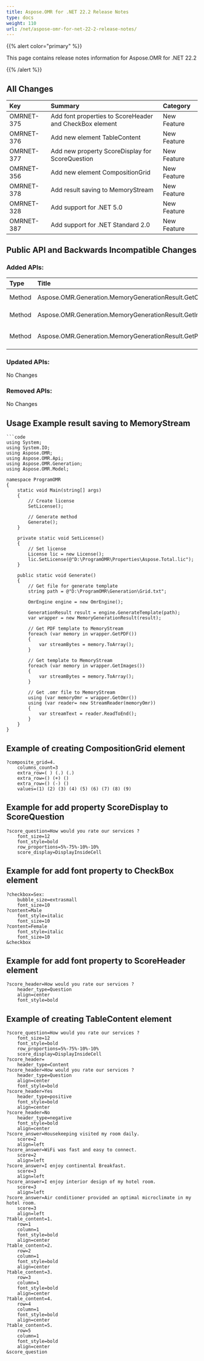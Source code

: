 ```yaml
---
title: Aspose.OMR for .NET 22.2 Release Notes
type: docs
weight: 110
url: /net/aspose-omr-for-net-22-2-release-notes/
---
```


{{% alert color="primary" %}} 

This page contains release notes information for Aspose.OMR for .NET 22.2

{{% /alert %}} 
## **All Changes**
|**Key**|**Summary**|**Category**|
| :- | :- | :- |
|OMRNET-375|Add font properties to ScoreHeader and CheckBox element|New Feature|
|OMRNET-376|Add new element TableContent|New Feature|
|OMRNET-377|Add new property ScoreDisplay for ScoreQuestion|New Feature|
|OMRNET-356|Add new element CompositionGrid|New Feature|
|OMRNET-378|Add result saving to MemoryStream|New Feature|
|OMRNET-328|Add support for .NET 5.0|New Feature|
|OMRNET-387|Add support for .NET Standard 2.0|New Feature|

## **Public API and Backwards Incompatible Changes**
### **Added APIs:**

|**Type**|**Title**|**Description**|
| :- | :- | :- |
|Method|Aspose.OMR.Generation.MemoryGenerationResult.GetOmr(System.Text.Encoding)|Get .omr file to MemoryStream|
|Method|Aspose.OMR.Generation.MemoryGenerationResult.GetImages|Get template to MemoryStream|
|Method|Aspose.OMR.Generation.MemoryGenerationResult.GetPDF|Get PDF template to MemoryStream|

### **Updated APIs:**
No Changes
### **Removed APIs:**
No Changes

## **Usage Example result saving to MemoryStream**
```code
```code
using System;
using System.IO;
using Aspose.OMR;
using Aspose.OMR.Api;
using Aspose.OMR.Generation;
using Aspose.OMR.Model;

namespace ProgramOMR
{
    static void Main(string[] args)
    {
        // Create license
        SetLicense();   

        // Generate method
        Generate();
    }

    private static void SetLicense()
    {
        // Set license 
        License lic = new License();
        lic.SetLicense(@"D:\ProgramOMR\Properties\Aspose.Total.lic");
    }

    public static void Generate()
    {
        // Get file for generate template
        string path = @"D:\ProgramOMR\Generation\Grid.txt";

        OmrEngine engine = new OmrEngine();

        GenerationResult result = engine.GenerateTemplate(path);
		var wrapper = new MemoryGenerationResult(result);

		// Get PDF template to MemoryStream  
		foreach (var memory in wrapper.GetPDF())
        {
            var streamBytes = memory.ToArray();
        }

		// Get template to MemoryStream
		foreach (var memory in wrapper.GetImages())
        {
            var streamBytes = memory.ToArray();               
        }

		// Get .omr file to MemoryStream
		using (var memoryOmr = wrapper.GetOmr())
        using (var reader= new StreamReader(memoryOmr))
        {
            var streamText = reader.ReadToEnd();
        }
    }
}
```

## **Example of creating CompositionGrid element**
```code
?composite_grid=4.
	columns_count=3
	extra_row=( ) (.) (.)
	extra_row=() (+) ()
	extra_row=() (-) ()
	values=(1) (2) (3) (4) (5) (6) (7) (8) (9)
```

## **Example for add property ScoreDisplay to ScoreQuestion**
```code
?score_question=How would you rate our services ?
	font_size=12
	font_style=bold	
	row_proportions=5%-75%-10%-10%
	score_display=DisplayInsideCell
```

## **Example for add font property to CheckBox element**
```code
?checkbox=Sex:
	bubble_size=extrasmall
	font_size=10
?content=Male
	font_style=italic
	font_size=10
?content=Female
	font_style=italic
	font_size=10
&checkbox
```

## **Example for add font property to ScoreHeader element**
```code
?score_header=How would you rate our services ?
	header_type=Question
	align=center
	font_style=bold
```

## **Example of creating TableContent element**
```code
?score_question=How would you rate our services ?
	font_size=12
	font_style=bold	
	row_proportions=5%-75%-10%-10%
	score_display=DisplayInsideCell
?score_header=
	header_type=Content
?score_header=How would you rate our services ?
	header_type=Question
	align=center
	font_style=bold
?score_header=Yes
	header_type=positive
	font_style=bold
	align=center
?score_header=No
	header_type=negative
	font_style=bold
	align=center
?score_answer=Housekeeping visited my room daily.
	score=2
	align=left
?score_answer=WiFi was fast and easy to connect.
	score=2
	align=left
?score_answer=I enjoy continental Breakfast.
	score=3
	align=left
?score_answer=I enjoy interior design of my hotel room.
	score=3
	align=left
?score_answer=Air conditioner provided an optimal microclimate in my hotel room.
	score=3
	align=left
?table_content=1.
	row=1
	column=1
	font_style=bold
	align=center
?table_content=2.
	row=2
	column=1
	font_style=bold
	align=center
?table_content=3.
	row=3
	column=1
	font_style=bold
	align=center
?table_content=4.
	row=4
	column=1
	font_style=bold
	align=center
?table_content=5.
	row=5
	column=1
	font_style=bold
	align=center
&score_question
```
